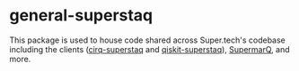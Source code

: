 # general-superstaq
This package is used to house code shared across Super.tech's codebase including the clients ([cirq-superstaq](https://github.com/SupertechLabs/cirq-superstaq) and [qiskit-superstaq](https://github.com/SupertechLabs/qiskit-superstaq)), [SupermarQ](https://github.com/SupertechLabs/SupermarQ), and more.

